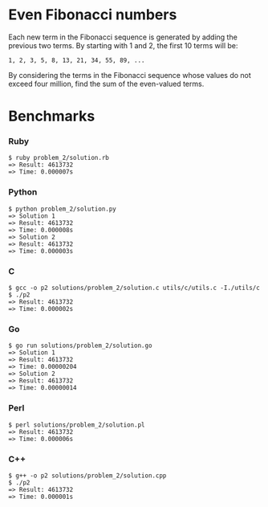 Even Fibonacci numbers
======================

Each new term in the Fibonacci sequence is generated by adding the previous two terms. By starting with 1 and 2, the first 10 terms will be:

`1, 2, 3, 5, 8, 13, 21, 34, 55, 89, ...`

By considering the terms in the Fibonacci sequence whose values do not exceed four million, find the sum of the even-valued terms.

# Benchmarks

### Ruby
```
$ ruby problem_2/solution.rb
=> Result: 4613732
=> Time: 0.000007s
```

### Python
```
$ python problem_2/solution.py
=> Solution 1
=> Result: 4613732
=> Time: 0.000008s
=> Solution 2
=> Result: 4613732
=> Time: 0.000003s
```

### C
```
$ gcc -o p2 solutions/problem_2/solution.c utils/c/utils.c -I./utils/c
$ ./p2
=> Result: 4613732
=> Time: 0.000002s
```

### Go
```
$ go run solutions/problem_2/solution.go
=> Solution 1
=> Result: 4613732
=> Time: 0.00000204
=> Solution 2
=> Result: 4613732
=> Time: 0.00000014
```

### Perl
```
$ perl solutions/problem_2/solution.pl
=> Result: 4613732
=> Time: 0.000006s
```

### C++
```
$ g++ -o p2 solutions/problem_2/solution.cpp
$ ./p2
=> Result: 4613732
=> Time: 0.000001s
